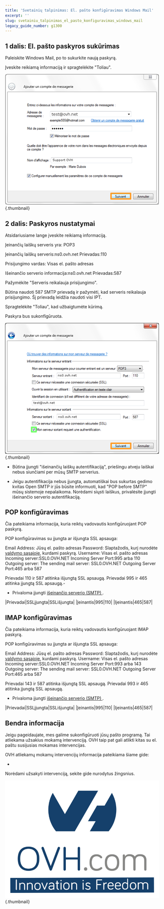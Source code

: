 ```yaml
---
title: 'Svetainių talpinimas: El. pašto konfigūravimas Windows Mail'
excerpt: ''
slug: svetainiu_talpinimas_el_pasto_konfiguravimas_windows_mail
legacy_guide_number: g1300
---
```



## 1 dalis: El. pašto paskyros sukūrimas
Paleiskite Windows Mail, po to sukurkite naują paskyrą.

Įveskite reikiamą informaciją ir spragtelėkite "Toliau".

![](images/img_1268.jpg){.thumbnail}


## 2 dalis: Paskyros nustatymai
Atsidariusiame lange įveskite reikiamą informaciją.

Įeinančių laiškų serveris yra: POP3

Įeinančių laiškų serveris:ns0.ovh.net
Prievadas:110

Prisijungimo vardas: Visas el. pašto adresas

Išeinančio serverio informacija:ns0.ovh.net
Prievadas:587

Pažymėkite "Serveris reikalauja prisijungimo".

Būtina naudoti 587 SMTP prievadą ir pažymėti, kad serveris reikalauja prisijungimo.
Šį prievadą leidžia naudoti visi IPT. 

Spragtelėkite "Toliau", kad užbaigtumėte kūrimą.

Paskyra bus sukonfigūruota.

![](images/img_1269.jpg){.thumbnail}

- Būtina įjungti "išeinančių laiškų autentifikaciją", priešingu atveju laiškai nebus siunčiami per mūsų SMTP serverius.

- Jeigu autentifikacija nebus įjungta, automatiškai bus sukurtas gedimo kvitas Open SMTP ir jūs būsite informuoti, kad "POP before SMTP" mūsų sistemoje nepalaikoma. Norėdami siųsti laiškus, privalėsite įjungti išeinančio serverio autentifikaciją.




## POP konfigūravimas
Čia pateikiama informacija, kuria reiktų vadovautis konfigūruojant POP paskyrą.

POP konfigūravimas su įjungta ar išjungta SSL apsauga:

Email Address: Jūsų el. pašto adresas
Password: Slaptažodis, kurį nurodėte [valdymo sąsajoje](https://www.ovh.lt/managerv3/), kurdami paskyrą.
Username: Visas el. pašto adresas
Incoming server:SSL0.OVH.NET
Incoming Server Port:995 arba 110
Outgoing server: The sending mail server: SSL0.OVH.NET
Outgoing Server Port:465 arba 587

Prievadai 110 ir 587 atitinka išjungtą SSL apsaugą.
Prievadai 995 ir 465 atitinka įjungtą SSL apsaugą.- 


- Privaloma įjungti [išeinančio serverio (SMTP) ](#configuration_protocole_imap_partie_6_parametres_avances).


|Prievadai|SSLįjungta|SSLišjungta|
|Įeinantis|995|110|
|Iįeinantis|465|587|




## IMAP konfigūravimas
Čia pateikiama informacija, kuria reiktų vadovautis konfigūruojant IMAP paskyrą.

POP konfigūravimas su įjungta ar išjungta SSL apsauga:

Email Address: Jūsų el. pašto adresas
Password: Slaptažodis, kurį nurodėte [valdymo sąsajoje](https://www.ovh.lt/managerv3/), kurdami paskyrą.
Username: Visas el. pašto adresas
Incoming server:SSL0.OVH.NET
Incoming Server Port:993 arba 143
Outgoing server: The sending mail server: SSL0.OVH.NET
Outgoing Server Port:465 arba 587

Prievadai 143 ir 587 atitinka išjungtą SSL apsaugą.
Prievadai 993 ir 465 atitinka įjungtą SSL apsaugą.


- Privaloma įjungti [išeinančio serverio (SMTP) ](#configuration_protocole_imap_partie_6_parametres_avances).


|Prievadai|SSLįjungta|SSLišjungta|
|Įeinantis|995|110|
|Iįeinantis|465|587|




## Bendra informacija
Jeigu pageidaujate, mes galime sukonfigūruoti jūsų pašto programą. Tai atliekama užsakius mokamą intervenciją. OVH taip pat gali atlikti kitas su el. paštu susijusias mokamas intervencijas.

OVH atliekamų mokamų intervencijų informacija pateikiama šiame gide:


- []({legacy}1683)


Norėdami užsakyti intervenciją, sekite gide nurodytus žingsnius.

![](images/img_2508.jpg){.thumbnail}

